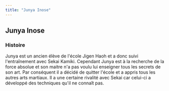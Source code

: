 ```yaml
---
title: "Junya Inose"
---
```


Junya Inose
-----------







### Histoire


Junya est un ancien élève de l'école Jigen Haoh et a donc suivi l'entraînement avec Sekai Kamiki. Cependant Junya est à la recherche de la force absolue et son maitre n'a pas voulu lui enseigner tous les secrets de son art. Par conséquent il a décidé de quitter l'école et a appris tous les autres arts martiaux. Il a une certaine rivalité avec Sekai car celui-ci a développé des techniques qu'il ne connaît pas.


